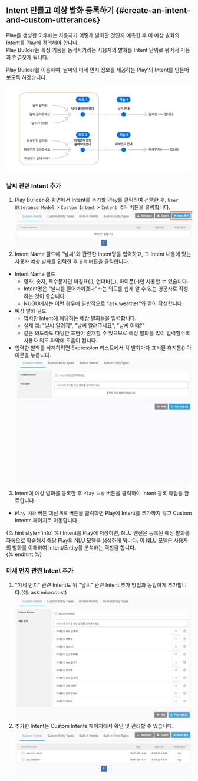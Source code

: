 ## Intent 만들고 예상 발화 등록하기 {#create-an-intent-and-custom-utterances}

Play를 생성한 이후에는 사용자가 어떻게 발화할 것인지 예측한 후 이 예상 발화의 Intent를 Play에 정의해야 합니다.  
Play Builder는 특정 기능을 동작시키려는 사용자의 발화를 Intent 단위로 묶어서 기능과 연결짓게 됩니다.  
  
Play Builder를 이용하여 '날씨와 미세 먼지 정보를 제공하는 Play'의 Intent를 만들어 보도록 하겠습니다.

![](../images/create-plays-with-play-builder/ch3_312_01.png) 

### 날씨 관련 Intent 추가

1. Play Builder 홈 화면에서 Intent를 추가할 Play를 클릭하여 선택한 후, `User Utterance Model` > `Custom Intent` > `Intent 추가` 버튼을 클릭합니다.
![](../images/create-plays-with-play-builder/ch3_312_c01.png) 
2. Intent Name 필드에 "날씨"와 관련한 Intent명을 입력하고, 그 Intent 내용에 맞는 사용자 예상 발화를 입력한 후 `등록` 버튼을 클릭합니다.
  * Intent Name 필드
    * 영자, 숫자, 특수문자인 마침표(.), 언더바(_), 하이픈(-)만 사용할 수 있습니다.
    * Intent명은 "날씨를 물어봐야겠다"라는 의도를 쉽게 알 수 있는 영문자로 작성하는 것이 좋습니다.
    * NUGU에서는 이런 경우에 일반적으로 "ask.weather"와 같이 작성합니다.
  * 예상 발화 필드
    * 입력한 Intent에 해당하는 예상 발화들을 입력합니다.
    * 실제 예: "날씨 알려줘", "날씨 알려주세요", "날씨 어때?"
    * 같은 의도라도 다양한 표현이 존재할 수 있으므로 예상 발화를 많이 입력할수록 사용자 의도 파악에 도움이 됩니다.
  * 입력한 발화를 삭제하려면 Expression 리스트에서 각 발화마다 표시된 휴지통(<i class="fa fa-trash"></i>) 아이콘을 누릅니다.
  ![](../images/create-plays-with-play-builder/ch3_312_c02.gif) 
3. Intent에 예상 발화를 등록한 후 `Play 저장` 버튼을 클릭하여 Intent 등록 작업을 완료합니다.
  * `Play 저장` 버튼 대신 `목록` 버튼을 클릭하면 Play에 Intent를 추가하지 않고 Custom Intents 페이지로 이동합니다.

{% hint style='info' %}
Intent를 Play에 저장하면, NLU 엔진은 등록된 예상 발화를 자동으로 학습해서 해당 Play의 NLU 모델을 생성하게 됩니다.
이 NLU 모델은 사용자의 발화를 이해하여 Intent/Entity를 분석하는 역할을 합니다.  
{% endhint %}

### 미세 먼지 관련 Intent 추가

1. "미세 먼지" 관련 Intent도 위 "날씨" 관련 Intent 추가 방법과 동일하게 추가합니다.(예: ask.microdust)
![](../images/create-plays-with-play-builder/ch3_312_c03.png) 
2. 추가한 Intent는 Custom Intents 페이지에서 확인 및 관리할 수 있습니다.
![](../images/create-plays-with-play-builder/ch3_312_c04.png) 